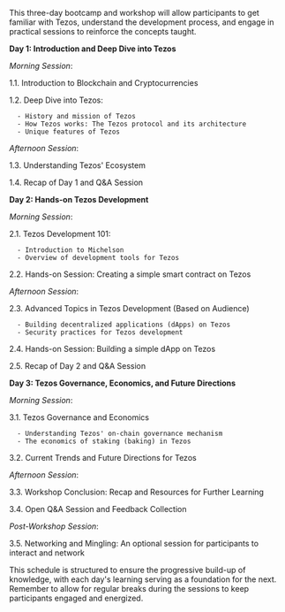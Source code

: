 This three-day bootcamp and workshop will allow participants to get familiar with Tezos, understand the development process, and engage in practical sessions to reinforce the concepts taught.

**Day 1: Introduction and Deep Dive into Tezos**

*Morning Session*:

   1.1. Introduction to Blockchain and Cryptocurrencies
   
   1.2. Deep Dive into Tezos:
   
      - History and mission of Tezos
      - How Tezos works: The Tezos protocol and its architecture
      - Unique features of Tezos

*Afternoon Session*:

   1.3. Understanding Tezos' Ecosystem
   
   1.4. Recap of Day 1 and Q&A Session

**Day 2: Hands-on Tezos Development**

*Morning Session*:

   2.1. Tezos Development 101:
   
      - Introduction to Michelson
      - Overview of development tools for Tezos

   2.2. Hands-on Session: Creating a simple smart contract on Tezos

*Afternoon Session*:

   2.3. Advanced Topics in Tezos Development (Based on Audience)
   
      - Building decentralized applications (dApps) on Tezos
      - Security practices for Tezos development

   2.4. Hands-on Session: Building a simple dApp on Tezos

   2.5. Recap of Day 2 and Q&A Session

**Day 3: Tezos Governance, Economics, and Future Directions**

*Morning Session*:

   3.1. Tezos Governance and Economics
   
      - Understanding Tezos' on-chain governance mechanism
      - The economics of staking (baking) in Tezos

   3.2. Current Trends and Future Directions for Tezos

*Afternoon Session*:

   3.3. Workshop Conclusion: Recap and Resources for Further Learning
   
   3.4. Open Q&A Session and Feedback Collection

*Post-Workshop Session*:

   3.5. Networking and Mingling: An optional session for participants to interact and network

This schedule is structured to ensure the progressive build-up of knowledge, with each day's learning serving as a foundation for the next. Remember to allow for regular breaks during the sessions to keep participants engaged and energized.
